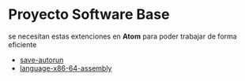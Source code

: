 # Proyecto Software Base

  se necesitan estas extenciones en **Atom** para poder trabajar de forma eficiente
  - [save-autorun](https://atom.io/packages/save-autorun)
  - [language-x86-64-assembly](https://atom.io/packages/language-x86-64-assembly)
